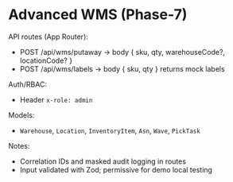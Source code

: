# Advanced WMS (Phase-7)

API routes (App Router):
- POST /api/wms/putaway → body { sku, qty, warehouseCode?, locationCode? }
- POST /api/wms/labels → body { sku, qty } returns mock labels

Auth/RBAC:
- Header `x-role: admin`

Models:
- `Warehouse`, `Location`, `InventoryItem`, `Asn`, `Wave`, `PickTask`

Notes:
- Correlation IDs and masked audit logging in routes
- Input validated with Zod; permissive for demo local testing
